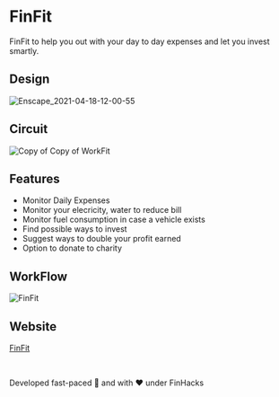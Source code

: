 # FinFit

FinFit to help you out with your day to day expenses and let you invest smartly.

## Design
![Enscape_2021-04-18-12-00-55](https://user-images.githubusercontent.com/52847415/115138998-234b5e80-a04d-11eb-9876-f89567e6cbc5.png)

## Circuit
![Copy of Copy of WorkFit](https://user-images.githubusercontent.com/52847415/115139006-32caa780-a04d-11eb-9c53-3cfc7f79b7ea.png)


## Features
<ul>
  <li>Monitor Daily Expenses</li>
  <li>Monitor your elecricity, water to reduce bill</li>
  <li>Monitor fuel consumption in case a vehicle exists</li>
  <li>Find possible ways to invest</li>
  <li>Suggest ways to double your profit earned</li>
  <li>Option to donate to charity</li>
</ul>

## WorkFlow
![FinFit](https://user-images.githubusercontent.com/52847415/115143102-ef7b3380-a062-11eb-9c8c-369712572b07.png)


## Website
<a href="https://fin-fit.us">FinFit</a>

<br>

Developed fast-paced 🚀 and with ❤️ under FinHacks
